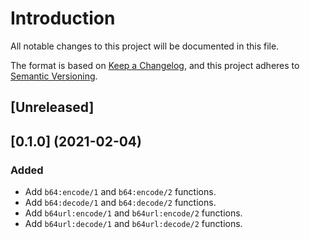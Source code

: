 # Introduction
All notable changes to this project will be documented in this file.

The format is based on [Keep a
Changelog](https://keepachangelog.com/en/1.0.0/), and this project
adheres to [Semantic Versioning](https://semver.org/spec/v2.0.0.html).

## [Unreleased]

## [0.1.0] (2021-02-04)
### Added
- Add `b64:encode/1` and `b64:encode/2` functions.
- Add `b64:decode/1` and `b64:decode/2` functions.
- Add `b64url:encode/1` and `b64url:encode/2` functions.
- Add `b64url:decode/1` and `b64url:decode/2` functions.

